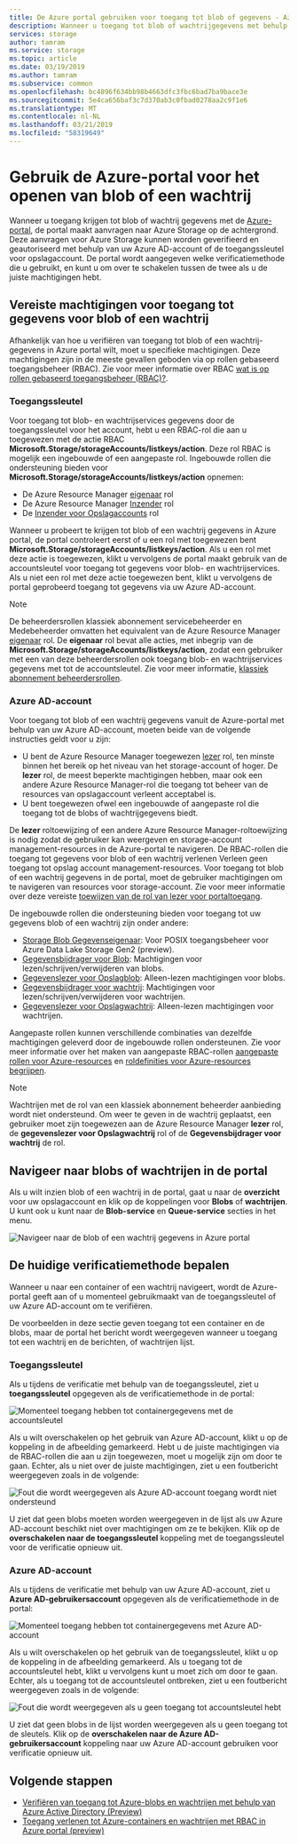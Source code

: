 ```yaml
---
title: De Azure portal gebruiken voor toegang tot blob of gegevens - Azure Storage in de wachtrij
description: Wanneer u toegang tot blob of wachtrijgegevens met behulp van de Azure portal, de portal maakt aanvragen naar Azure Storage op de achtergrond. Deze aanvragen voor Azure Storage kunnen worden geverifieerd en geautoriseerd met behulp van uw Azure AD-account of de toegangssleutel voor opslagaccount.
services: storage
author: tamram
ms.service: storage
ms.topic: article
ms.date: 03/19/2019
ms.author: tamram
ms.subservice: common
ms.openlocfilehash: bc4896f634bb98b4663dfc3fbc6bad7ba9bace3e
ms.sourcegitcommit: 5e4ca656baf3c7d370ab3c0fbad0278aa2c9f1e6
ms.translationtype: MT
ms.contentlocale: nl-NL
ms.lasthandoff: 03/21/2019
ms.locfileid: "58319649"
---
```

# <a name="use-the-azure-portal-to-access-blob-or-queue-data"></a>Gebruik de Azure-portal voor het openen van blob of een wachtrij

Wanneer u toegang krijgen tot blob of wachtrij gegevens met de [Azure-portal](https://portal.azure.com), de portal maakt aanvragen naar Azure Storage op de achtergrond. Deze aanvragen voor Azure Storage kunnen worden geverifieerd en geautoriseerd met behulp van uw Azure AD-account of de toegangssleutel voor opslagaccount. De portal wordt aangegeven welke verificatiemethode die u gebruikt, en kunt u om over te schakelen tussen de twee als u de juiste machtigingen hebt.  

## <a name="permissions-needed-to-access-blob-or-queue-data"></a>Vereiste machtigingen voor toegang tot gegevens voor blob of een wachtrij

Afhankelijk van hoe u verifiëren van toegang tot blob of een wachtrij-gegevens in Azure portal wilt, moet u specifieke machtigingen. Deze machtigingen zijn in de meeste gevallen geboden via op rollen gebaseerd toegangsbeheer (RBAC). Zie voor meer informatie over RBAC [wat is op rollen gebaseerd toegangsbeheer (RBAC)?](../../role-based-access-control/overview.md).

### <a name="account-access-key"></a>Toegangssleutel

Voor toegang tot blob- en wachtrijservices gegevens door de toegangssleutel voor het account, hebt u een RBAC-rol die aan u toegewezen met de actie RBAC **Microsoft.Storage/storageAccounts/listkeys/action**. Deze rol RBAC is mogelijk een ingebouwde of een aangepaste rol. Ingebouwde rollen die ondersteuning bieden voor **Microsoft.Storage/storageAccounts/listkeys/action** opnemen:

- De Azure Resource Manager [eigenaar](../../role-based-access-control/built-in-roles.md#owner) rol
- De Azure Resource Manager [Inzender](../../role-based-access-control/built-in-roles.md#contributor) rol
- De [Inzender voor Opslagaccounts](../../role-based-access-control/built-in-roles.md#storage-account-contributor) rol

Wanneer u probeert te krijgen tot blob of een wachtrij gegevens in Azure portal, de portal controleert eerst of u een rol met toegewezen bent **Microsoft.Storage/storageAccounts/listkeys/action**. Als u een rol met deze actie is toegewezen, klikt u vervolgens de portal maakt gebruik van de accountsleutel voor toegang tot gegevens voor blob- en wachtrijservices. Als u niet een rol met deze actie toegewezen bent, klikt u vervolgens de portal geprobeerd toegang tot gegevens via uw Azure AD-account.

> [!NOTE]
> De beheerdersrollen klassiek abonnement servicebeheerder en Medebeheerder omvatten het equivalent van de Azure Resource Manager [eigenaar](../../role-based-access-control/built-in-roles.md#owner) rol. De **eigenaar** rol bevat alle acties, met inbegrip van de **Microsoft.Storage/storageAccounts/listkeys/action**, zodat een gebruiker met een van deze beheerdersrollen ook toegang blob- en wachtrijservices gegevens met tot de accountsleutel. Zie voor meer informatie, [klassiek abonnement beheerdersrollen](../../role-based-access-control/rbac-and-directory-admin-roles.md#classic-subscription-administrator-roles).

### <a name="azure-ad-account"></a>Azure AD-account

Voor toegang tot blob of een wachtrij gegevens vanuit de Azure-portal met behulp van uw Azure AD-account, moeten beide van de volgende instructies geldt voor u zijn:

- U bent de Azure Resource Manager toegewezen [lezer](../../role-based-access-control/built-in-roles.md#reader) rol, ten minste binnen het bereik op het niveau van het storage-account of hoger. De **lezer** rol, de meest beperkte machtigingen hebben, maar ook een andere Azure Resource Manager-rol die toegang tot beheer van de resources van opslagaccount verleent acceptabel is.
- U bent toegewezen ofwel een ingebouwde of aangepaste rol die toegang tot de blobs of wachtrijgegevens biedt.

De **lezer** roltoewijzing of een andere Azure Resource Manager-roltoewijzing is nodig zodat de gebruiker kan weergeven en storage-account management-resources in de Azure-portal te navigeren. De RBAC-rollen die toegang tot gegevens voor blob of een wachtrij verlenen Verleen geen toegang tot opslag account management-resources. Voor toegang tot blob of een wachtrij gegevens in de portal, moet de gebruiker machtigingen om te navigeren van resources voor storage-account. Zie voor meer informatie over deze vereiste [toewijzen van de rol van lezer voor portaltoegang](../common/storage-auth-aad-rbac.md#assign-the-reader-role-for-portal-access).

De ingebouwde rollen die ondersteuning bieden voor toegang tot uw gegevens blob of een wachtrij zijn onder andere:

- [Storage Blob Gegevenseigenaar](../../role-based-access-control/built-in-roles.md#storage-blob-data-owner-preview): Voor POSIX toegangsbeheer voor Azure Data Lake Storage Gen2 (preview).
- [Gegevensbijdrager voor Blob](../../role-based-access-control/built-in-roles.md#storage-blob-data-contributor-preview): Machtigingen voor lezen/schrijven/verwijderen van blobs.
- [Gegevenslezer voor Opslagblob](../../role-based-access-control/built-in-roles.md#storage-blob-data-reader-preview): Alleen-lezen machtigingen voor blobs.
- [Gegevensbijdrager voor wachtrij](../../role-based-access-control/built-in-roles.md#storage-queue-data-contributor-preview): Machtigingen voor lezen/schrijven/verwijderen voor wachtrijen.
- [Gegevenslezer voor Opslagwachtrij](../../role-based-access-control/built-in-roles.md#storage-queue-data-reader-preview): Alleen-lezen machtigingen voor wachtrijen.
    
Aangepaste rollen kunnen verschillende combinaties van dezelfde machtigingen geleverd door de ingebouwde rollen ondersteunen. Zie voor meer informatie over het maken van aangepaste RBAC-rollen [aangepaste rollen voor Azure-resources](../../role-based-access-control/custom-roles.md) en [roldefinities voor Azure-resources begrijpen](../../role-based-access-control/role-definitions.md).

> [!NOTE]
> Wachtrijen met de rol van een klassiek abonnement beheerder aanbieding wordt niet ondersteund. Om weer te geven in de wachtrij geplaatst, een gebruiker moet zijn toegewezen aan de Azure Resource Manager **lezer** rol, de **gegevenslezer voor Opslagwachtrij** rol of de **Gegevensbijdrager voor wachtrij** de rol.

## <a name="navigate-to-blobs-or-queues-in-the-portal"></a>Navigeer naar blobs of wachtrijen in de portal

Als u wilt inzien blob of een wachtrij in de portal, gaat u naar de **overzicht** voor uw opslagaccount en klik op de koppelingen voor **Blobs** of **wachtrijen**. U kunt ook u kunt naar de **Blob-service** en **Queue-service** secties in het menu. 

![Navigeer naar de blob of een wachtrij gegevens in Azure portal](media/storage-access-blobs-queues-portal/blob-queue-access.png)

## <a name="determine-the-current-authentication-method"></a>De huidige verificatiemethode bepalen

Wanneer u naar een container of een wachtrij navigeert, wordt de Azure-portal geeft aan of u momenteel gebruikmaakt van de toegangssleutel of uw Azure AD-account om te verifiëren.

De voorbeelden in deze sectie geven toegang tot een container en de blobs, maar de portal het bericht wordt weergegeven wanneer u toegang tot een wachtrij en de berichten, of wachtrijen lijst.

### <a name="account-access-key"></a>Toegangssleutel

Als u tijdens de verificatie met behulp van de toegangssleutel, ziet u **toegangssleutel** opgegeven als de verificatiemethode in de portal:

![Momenteel toegang hebben tot containergegevens met de accountsleutel](media/storage-access-blobs-queues-portal/auth-method-access-key.png)

Als u wilt overschakelen op het gebruik van Azure AD-account, klikt u op de koppeling in de afbeelding gemarkeerd. Hebt u de juiste machtigingen via de RBAC-rollen die aan u zijn toegewezen, moet u mogelijk zijn om door te gaan. Echter, als u niet over de juiste machtigingen, ziet u een foutbericht weergegeven zoals in de volgende:

![Fout die wordt weergegeven als Azure AD-account toegang wordt niet ondersteund](media/storage-access-blobs-queues-portal/auth-error-azure-ad.png)

U ziet dat geen blobs moeten worden weergegeven in de lijst als uw Azure AD-account beschikt niet over machtigingen om ze te bekijken. Klik op de **overschakelen naar de toegangssleutel** koppeling met de toegangssleutel voor de verificatie opnieuw uit.

### <a name="azure-ad-account"></a>Azure AD-account

Als u tijdens de verificatie met behulp van uw Azure AD-account, ziet u **Azure AD-gebruikersaccount** opgegeven als de verificatiemethode in de portal:

![Momenteel toegang hebben tot containergegevens met Azure AD-account](media/storage-access-blobs-queues-portal/auth-method-azure-ad.png)

Als u wilt overschakelen op het gebruik van de toegangssleutel, klikt u op de koppeling in de afbeelding gemarkeerd. Als u toegang tot de accountsleutel hebt, klikt u vervolgens kunt u moet zich om door te gaan. Echter, als u toegang tot de accountsleutel ontbreken, ziet u een foutbericht weergegeven zoals in de volgende:

![Fout die wordt weergegeven als u geen toegang tot accountsleutel hebt](media/storage-access-blobs-queues-portal/auth-error-access-key.png)

U ziet dat geen blobs in de lijst worden weergegeven als u geen toegang tot de sleutels. Klik op de **overschakelen naar de Azure AD-gebruikersaccount** koppeling naar uw Azure AD-account gebruiken voor verificatie opnieuw uit.

## <a name="next-steps"></a>Volgende stappen

- [Verifiëren van toegang tot Azure-blobs en wachtrijen met behulp van Azure Active Directory (Preview)](storage-auth-aad.md)
- [Toegang verlenen tot Azure-containers en wachtrijen met RBAC in Azure portal (preview)](storage-auth-aad-rbac.md)